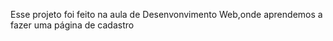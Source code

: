 Esse projeto foi feito na aula de Desenvonvimento Web,onde aprendemos a fazer uma página de cadastro 
